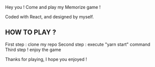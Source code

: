Hey you ! 
Come and play my Memorize game ! 

Coded with React, and designed by myself.

HOW TO PLAY ? 
-
First step : clone my repo
Second step : execute "yarn start" command
Third step ! enjoy the game

Thanks for playing, I hope you enjoyed !
